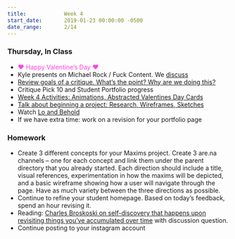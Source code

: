 ```yaml
---
title:            Week 4
start_date:       2019-01-23 00:00:00 -0500
date_range:       2/14
---
```


### Thursday, In Class

- <font color="#ff42df">&hearts; Happy Valentine&rsquo;s Day &hearts;</font>
- Kyle presents on Michael Rock / Fuck Content. We [discuss](https://paper.dropbox.com/doc/Design-2B-Reading-3--AXIpp_6W1CwricqMBjrep10XAQ-pESH8VhkAPKohOrWNaF49)
- [Review goals of a critique. What&rsquo;s the point? Why are we doing this?](https://paper.dropbox.com/doc/Critique-Process--AXHUISsAr~sYsb1WIkZM8UO1AQ-XGLL4YQXnSlhNrb2TuG0j)
- Critique Pick 10 and Student Portfolio progress
- [Week 4 Activities: Animations, Abstracted Valentines Day Cards](https://paper.dropbox.com/doc/Week-4--AXh5PZgyO8x8VmQb53Uig6vqAQ-WFyFVC9ipcCblXaEyXqNB)
- [Talk about beginning a project: Research, Wireframes, Sketches](https://paper.dropbox.com/doc/How-to-Begin-a-Project-and-How-to-Present-Your-Process--AXigMM0wxLVrZOOzHpPkneqSAQ-vML6MBKWm2TKCUBtIWl4K)
- Watch [Lo and Behold](https://www.netflix.com/title/80097363)
- If we have extra time: work on a revision for your portfolio page

### Homework
- Create 3 different concepts for your Maxims project. Create 3 are.na channels – one for each concept and link them under the parent directory that you already started. Each direction should include a title, visual references, experimentation in how the maxims will be depicted, and a basic wireframe showing how a user will navigate through the page. Have as much variety between the three directions as possible.
- Continue to refine your student homepage. Based on today&rsquo;s feedback, spend an hour revising it.
- Reading: [Charles Broskoski on self-discovery that happens upon revisiting things you’ve accumulated over time](https://thecreativeindependent.com/people/charles-broskoski-on-self-discovery-upon-revisiting-things-youve-accumulated-over-time/) with discussion question.
- Continue posting to your instagram account
